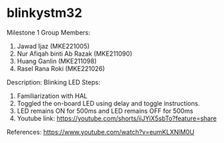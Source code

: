 # blinkystm32
Milestone 1
Group Members: 
1) Jawad Ijaz (MKE221005) 
2) Nur Afiqah binti Ab Razak (MKE211090)
3) Huang Ganlin (MKE211098)
4) Rasel Rana Roki (MKE221026)

Description: Blinking LED
Steps:
1) Familiarization with HAL 
2) Toggled the on-board LED using delay and toggle instructions.
3)  LED remains ON for 500ms and LED remains OFF for 500ms
4)  Youtube link: https://youtube.com/shorts/iiJYiX5sbTo?feature=share

References: https://www.youtube.com/watch?v=eumKLXNlM0U
